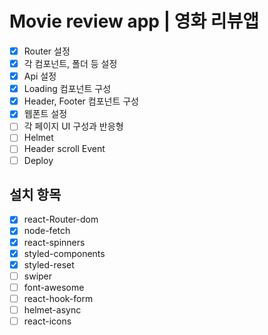 # Movie review app | 영화 리뷰앱

- [x] Router 설정
- [x] 각 컴포넌트, 폴더 등 설정
- [x] Api 설정
- [x] Loading 컴포넌트 구성
- [x] Header, Footer 컴포넌트 구성
- [x] 웹폰트 설정
- [ ] 각 페이지 UI 구성과 반응형
- [ ] Helmet
- [ ] Header scroll Event
- [ ] Deploy

## 설치 항목

- [x] react-Router-dom
- [x] node-fetch
- [x] react-spinners
- [x] styled-components
- [x] styled-reset
- [ ] swiper
- [ ] font-awesome
- [ ] react-hook-form
- [ ] helmet-async
- [ ] react-icons
